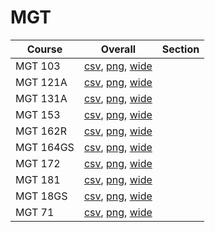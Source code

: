 # MGT

| Course | Overall | Section |
| ------ | ------- | ------- |
| MGT 103 | [csv](https://github.com/UCSD-Historical-Enrollment-Data/2025Summer1/blob/main/overall/MGT%20103.csv), [png](https://raw.githubusercontent.com/UCSD-Historical-Enrollment-Data/2025Summer1/main/plot_overall/MGT%20103.png), [wide](https://raw.githubusercontent.com/UCSD-Historical-Enrollment-Data/2025Summer1/main/plot_overall_wide/MGT%20103.png) |  |
| MGT 121A | [csv](https://github.com/UCSD-Historical-Enrollment-Data/2025Summer1/blob/main/overall/MGT%20121A.csv), [png](https://raw.githubusercontent.com/UCSD-Historical-Enrollment-Data/2025Summer1/main/plot_overall/MGT%20121A.png), [wide](https://raw.githubusercontent.com/UCSD-Historical-Enrollment-Data/2025Summer1/main/plot_overall_wide/MGT%20121A.png) |  |
| MGT 131A | [csv](https://github.com/UCSD-Historical-Enrollment-Data/2025Summer1/blob/main/overall/MGT%20131A.csv), [png](https://raw.githubusercontent.com/UCSD-Historical-Enrollment-Data/2025Summer1/main/plot_overall/MGT%20131A.png), [wide](https://raw.githubusercontent.com/UCSD-Historical-Enrollment-Data/2025Summer1/main/plot_overall_wide/MGT%20131A.png) |  |
| MGT 153 | [csv](https://github.com/UCSD-Historical-Enrollment-Data/2025Summer1/blob/main/overall/MGT%20153.csv), [png](https://raw.githubusercontent.com/UCSD-Historical-Enrollment-Data/2025Summer1/main/plot_overall/MGT%20153.png), [wide](https://raw.githubusercontent.com/UCSD-Historical-Enrollment-Data/2025Summer1/main/plot_overall_wide/MGT%20153.png) |  |
| MGT 162R | [csv](https://github.com/UCSD-Historical-Enrollment-Data/2025Summer1/blob/main/overall/MGT%20162R.csv), [png](https://raw.githubusercontent.com/UCSD-Historical-Enrollment-Data/2025Summer1/main/plot_overall/MGT%20162R.png), [wide](https://raw.githubusercontent.com/UCSD-Historical-Enrollment-Data/2025Summer1/main/plot_overall_wide/MGT%20162R.png) |  |
| MGT 164GS | [csv](https://github.com/UCSD-Historical-Enrollment-Data/2025Summer1/blob/main/overall/MGT%20164GS.csv), [png](https://raw.githubusercontent.com/UCSD-Historical-Enrollment-Data/2025Summer1/main/plot_overall/MGT%20164GS.png), [wide](https://raw.githubusercontent.com/UCSD-Historical-Enrollment-Data/2025Summer1/main/plot_overall_wide/MGT%20164GS.png) |  |
| MGT 172 | [csv](https://github.com/UCSD-Historical-Enrollment-Data/2025Summer1/blob/main/overall/MGT%20172.csv), [png](https://raw.githubusercontent.com/UCSD-Historical-Enrollment-Data/2025Summer1/main/plot_overall/MGT%20172.png), [wide](https://raw.githubusercontent.com/UCSD-Historical-Enrollment-Data/2025Summer1/main/plot_overall_wide/MGT%20172.png) |  |
| MGT 181 | [csv](https://github.com/UCSD-Historical-Enrollment-Data/2025Summer1/blob/main/overall/MGT%20181.csv), [png](https://raw.githubusercontent.com/UCSD-Historical-Enrollment-Data/2025Summer1/main/plot_overall/MGT%20181.png), [wide](https://raw.githubusercontent.com/UCSD-Historical-Enrollment-Data/2025Summer1/main/plot_overall_wide/MGT%20181.png) |  |
| MGT 18GS | [csv](https://github.com/UCSD-Historical-Enrollment-Data/2025Summer1/blob/main/overall/MGT%2018GS.csv), [png](https://raw.githubusercontent.com/UCSD-Historical-Enrollment-Data/2025Summer1/main/plot_overall/MGT%2018GS.png), [wide](https://raw.githubusercontent.com/UCSD-Historical-Enrollment-Data/2025Summer1/main/plot_overall_wide/MGT%2018GS.png) |  |
| MGT 71 | [csv](https://github.com/UCSD-Historical-Enrollment-Data/2025Summer1/blob/main/overall/MGT%2071.csv), [png](https://raw.githubusercontent.com/UCSD-Historical-Enrollment-Data/2025Summer1/main/plot_overall/MGT%2071.png), [wide](https://raw.githubusercontent.com/UCSD-Historical-Enrollment-Data/2025Summer1/main/plot_overall_wide/MGT%2071.png) |  |
